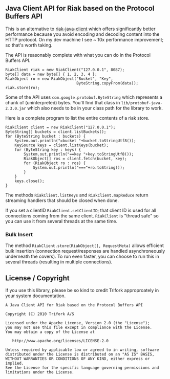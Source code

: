 ## Java Client API for Riak based on the Protocol Buffers API

This is an alternative to
[riak-java-client](http://hg.basho.com/riak-java-client/) which offers
significantly better performance because you avoid encoding and
decoding content into the HTTP protocol.  On my dev machine I see ~
10x performance improvement; so that's worth taking.

The API is reasonably complete with what you can do in the Protocol
Buffers API.  

    RiakClient riak = new RiakClient("127.0.0.1", 8087);
    byte[] data = new byte[] { 1, 2, 3, 4 };
    RiakObject ro = new RiakObject("Bucket", "Key", 
                                   ByteString.copyFrom(data));
    riak.store(ro);

Some of the API uses `com.google.protobuf.ByteString` which represents a 
chunk of (uninterpreted) bytes.  You'll find that class in 
`lib/protobuf-java-2.3.0.jar` which also needs to be in your class path
for the library to work.

Here is a complete program to list the entire contents of a riak
store. 

    RiakClient client = new RiakClient("127.0.0.1");
    ByteString[] buckets = client.listBuckets();
    for (ByteString bucket : buckets) {
        System.out.println("=bucket "+bucket.toStringUtf8());
        KeySource keys = client.listKeys(bucket);
        for (ByteString key : keys) {
            System.out.println("==key "+key.toStringUtf8());
            RiakObject[] ros = client.fetch(bucket, key);
            for (RiakObject ro : ros) {
                System.out.println("==="+ro.toString());
            }
        }
        keys.close();
    }

The methods `RiakClient.listKeys` and `RiakClient.mapReduce` return
streaming handlers that should be closed when done.

If you set a clientID `RiakClient.setClientID`; that client ID is used 
for all connections coming from the same client.  `RiakClient` is 
"thread safe" so you can use it from several threads at the same time.

### Bulk Insert

The method `RiakClient.store(RiakObject[], RequestMeta)` allows
efficient bulk insertion (connection request/responses are handled
asynchroneously underneath the covers).  To run even faster, you can 
choose to run this in several threads (resulting in multiple connections).


## License / Copyright

If you use this library, please be so kind to credit Trifork
approproately in your system documentation.


    A Java Client API for Riak based on the Protocol Buffers API

    Copyright (C) 2010 Trifork A/S

    Licensed under the Apache License, Version 2.0 (the "License");
    you may not use this file except in compliance with the License.
    You may obtain a copy of the License at

       http://www.apache.org/licenses/LICENSE-2.0

    Unless required by applicable law or agreed to in writing, software
    distributed under the License is distributed on an "AS IS" BASIS,
    WITHOUT WARRANTIES OR CONDITIONS OF ANY KIND, either express or implied.
    See the License for the specific language governing permissions and
    limitations under the License.
